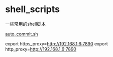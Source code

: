 # shell_scripts

一些常用的shell脚本

[auto_commit.sh](./auto_commit.sh)

export https_proxy=http://192.168.1.6:7890
export http_proxy=http://192.168.1.6:7890